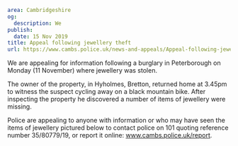 ```yaml
area: Cambridgeshire
og:
  description: We
publish:
  date: 15 Nov 2019
title: Appeal following jewellery theft
url: https://www.cambs.police.uk/news-and-appeals/Appeal-following-jewellery-theft-15112019
```

We are appealing for information following a burglary in Peterborough on Monday (11 November) where jewellery was stolen.

The owner of the property, in Hyholmes, Bretton, returned home at 3.45pm to witness the suspect cycling away on a black mountain bike. After inspecting the property he discovered a number of items of jewellery were missing.

Police are appealing to anyone with information or who may have seen the items of jewellery pictured below to contact police on 101 quoting reference number 35/80779/19, or report it online: www.cambs.police.uk/report.
